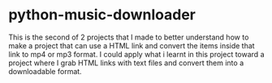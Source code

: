 # python-music-downloader
This is the second of 2 projects that I made to better understand how to make a project that can use a HTML link and convert the items inside that link to mp4 or mp3 format. I could apply what i learnt in this project toward a project where I grab HTML links with text files and convert them into a downloadable format.
